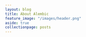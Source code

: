 ```yaml
---
layout: blog
title: About Alembic
feature_image: "/images/header.png"
aside: true
collectionpage: posts
---
```

